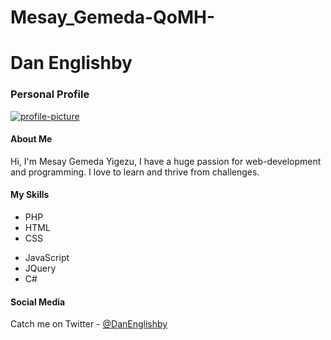 # Mesay_Gemeda-QoMH-
<div class="container">
   <h1>Dan Englishby</h1>
   <h3>Personal Profile</h3>
   <a href="https://imgbb.com/"><img src="https://i.ibb.co/pdJfzx9/profile-picture.jpg" alt="profile-picture" border="0" /></a>
   <h4>About Me</h4>
   <p>Hi, I'm Mesay Gemeda Yigezu, I have a huge passion for web-development and programming. I love to learn and thrive from challenges.</p>
   <h4>My Skills</h4>
   <div class="listFlex">
      <div>
         <ul>
            <li>PHP</li>
            <li>HTML</li>
            <li>CSS</li>
         </ul>
      </div>
      <div>
         <ul>
            <li>JavaScript</li>
            <li>JQuery</li>
            <li>C#</li>
         </ul>
      </div>
   </div>
   <h4>Social Media</h4>
   Catch me on Twitter - <a href="https://twitter.com/DanEnglishby">@DanEnglishby</a>
</div>
